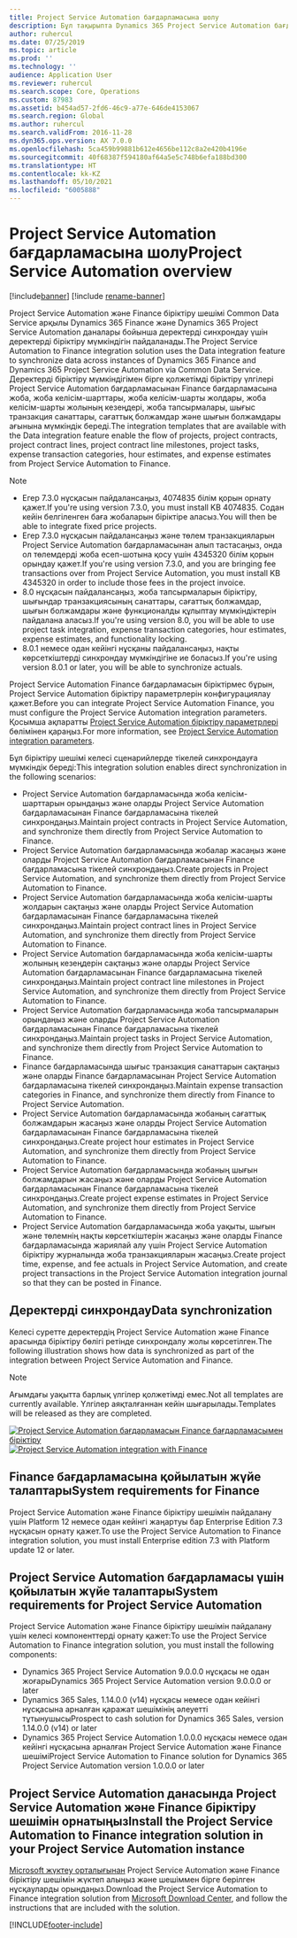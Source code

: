 ```yaml
---
title: Project Service Automation бағдарламасына шолу
description: Бұл тақырыпта Dynamics 365 Project Service Automation бағдарламасын Dynamics 365 Finance бағдарламасына біріктіру шешімі туралы ақпарат көрсетілген.
author: ruhercul
ms.date: 07/25/2019
ms.topic: article
ms.prod: ''
ms.technology: ''
audience: Application User
ms.reviewer: ruhercul
ms.search.scope: Core, Operations
ms.custom: 87983
ms.assetid: b454ad57-2fd6-46c9-a77e-646de4153067
ms.search.region: Global
ms.author: ruhercul
ms.search.validFrom: 2016-11-28
ms.dyn365.ops.version: AX 7.0.0
ms.openlocfilehash: 5ca459b99881b612e4656be112c8a2e420b4196e
ms.sourcegitcommit: 40f68387f594180af64a5e5c748b6efa188bd300
ms.translationtype: HT
ms.contentlocale: kk-KZ
ms.lasthandoff: 05/10/2021
ms.locfileid: "6005888"
---
```

# <a name="project-service-automation-overview"></a><span data-ttu-id="26348-103">Project Service Automation бағдарламасына шолу</span><span class="sxs-lookup"><span data-stu-id="26348-103">Project Service Automation overview</span></span>

[!include[banner](../includes/banner.md)]
[!include [rename-banner](~/includes/cc-data-platform-banner.md)]

<span data-ttu-id="26348-104">Project Service Automation және Finance біріктіру шешімі Common Data Service арқылы Dynamics 365 Finance және Dynamics 365 Project Service Automation даналары бойынша деректерді синхрондау үшін деректерді біріктіру мүмкіндігін пайдаланады.</span><span class="sxs-lookup"><span data-stu-id="26348-104">The Project Service Automation to Finance integration solution uses the Data integration feature to synchronize data across instances of Dynamics 365 Finance and Dynamics 365 Project Service Automation via Common Data Service.</span></span> <span data-ttu-id="26348-105">Деректерді біріктіру мүмкіндігімен бірге қолжетімді біріктіру үлгілері Project Service Automation бағдарламасынан Finance бағдарламасына жоба, жоба келісім-шарттары, жоба келісім-шарты жолдары, жоба келісім-шарты жолының кезеңдері, жоба тапсырмалары, шығыс транзакция санаттары, сағаттық болжамдар және шығын болжамдары ағынына мүмкіндік береді.</span><span class="sxs-lookup"><span data-stu-id="26348-105">The integration templates that are available with the Data integration feature enable the flow of projects, project contracts, project contract lines, project contract line milestones, project tasks, expense transaction categories, hour estimates, and expense estimates from Project Service Automation to Finance.</span></span>

> [!NOTE]
> - <span data-ttu-id="26348-106">Егер 7.3.0 нұсқасын пайдалансаңыз, 4074835 білім қорын орнату қажет.</span><span class="sxs-lookup"><span data-stu-id="26348-106">If you're using version 7.3.0, you must install KB 4074835.</span></span> <span data-ttu-id="26348-107">Содан кейін белгіленген баға жобаларын біріктіре аласыз.</span><span class="sxs-lookup"><span data-stu-id="26348-107">You will then be able to integrate fixed price projects.</span></span>
> - <span data-ttu-id="26348-108">Егер 7.3.0 нұсқасын пайдалансаңыз және төлем транзакцияларын Project Service Automation бағдарламасынан алып тастасаңыз, онда ол төлемдерді жоба есеп-шотына қосу үшін 4345320 білім қорын орындау қажет.</span><span class="sxs-lookup"><span data-stu-id="26348-108">If you're using version 7.3.0, and you are bringing fee transactions over from Project Service Automation, you must install KB 4345320 in order to include those fees in the project invoice.</span></span>
> - <span data-ttu-id="26348-109">8.0 нұсқасын пайдалансаңыз, жоба тапсырмаларын біріктіру, шығындар транзакциясының санаттары, сағаттық болжамдар, шығын болжамдары және функционалды құлыптау мүмкіндіктерін пайдалана аласыз.</span><span class="sxs-lookup"><span data-stu-id="26348-109">If you're using version 8.0, you will be able to use project task integration, expense transaction categories, hour estimates, expense estimates, and functionality locking.</span></span>
> - <span data-ttu-id="26348-110">8.0.1 немесе одан кейінгі нұсқаны пайдалансаңыз, нақты көрсеткіштерді синхрондау мүмкіндігіне ие боласыз.</span><span class="sxs-lookup"><span data-stu-id="26348-110">If you're using version 8.0.1 or later, you will be able to synchronize actuals.</span></span>

<span data-ttu-id="26348-111">Project Service Automation Finance бағдарламасын біріктірмес бұрын, Project Service Automation біріктіру параметрлерін конфигурациялау қажет.</span><span class="sxs-lookup"><span data-stu-id="26348-111">Before you can integrate Project Service Automation Finance, you must configure the Project Service Automation integration parameters.</span></span> <span data-ttu-id="26348-112">Қосымша ақпаратты [Project Service Automation біріктіру параметрлері](PSA-parameters.md) бөлімінен қараңыз.</span><span class="sxs-lookup"><span data-stu-id="26348-112">For more information, see [Project Service Automation integration parameters](PSA-parameters.md).</span></span>

<span data-ttu-id="26348-113">Бұл біріктіру шешімі келесі сценарийлерде тікелей синхрондауға мүмкіндік береді:</span><span class="sxs-lookup"><span data-stu-id="26348-113">This integration solution enables direct synchronization in the following scenarios:</span></span>

- <span data-ttu-id="26348-114">Project Service Automation бағдарламасында жоба келісім-шарттарын орындаңыз және оларды Project Service Automation бағдарламасынан Finance бағдарламасына тікелей синхрондаңыз.</span><span class="sxs-lookup"><span data-stu-id="26348-114">Maintain project contracts in Project Service Automation, and synchronize them directly from Project Service Automation to Finance.</span></span>
- <span data-ttu-id="26348-115">Project Service Automation бағдарламасында жобалар жасаңыз және оларды Project Service Automation бағдарламасынан Finance бағдарламасына тікелей синхрондаңыз.</span><span class="sxs-lookup"><span data-stu-id="26348-115">Create projects in Project Service Automation, and synchronize them directly from Project Service Automation to Finance.</span></span>
- <span data-ttu-id="26348-116">Project Service Automation бағдарламасында жоба келісім-шарты жолдарын сақтаңыз және оларды Project Service Automation бағдарламасынан Finance бағдарламасына тікелей синхрондаңыз.</span><span class="sxs-lookup"><span data-stu-id="26348-116">Maintain project contract lines in Project Service Automation, and synchronize them directly from Project Service Automation to Finance.</span></span>
- <span data-ttu-id="26348-117">Project Service Automation бағдарламасында жоба келісім-шарты жолының кезеңдерін сақтаңыз және оларды Project Service Automation бағдарламасынан Finance бағдарламасына тікелей синхрондаңыз.</span><span class="sxs-lookup"><span data-stu-id="26348-117">Maintain project contract line milestones in Project Service Automation, and synchronize them directly from Project Service Automation to Finance.</span></span>
- <span data-ttu-id="26348-118">Project Service Automation бағдарламасында жоба тапсырмаларын орындаңыз және оларды Project Service Automation бағдарламасынан Finance бағдарламасына тікелей синхрондаңыз.</span><span class="sxs-lookup"><span data-stu-id="26348-118">Maintain project tasks in Project Service Automation, and synchronize them directly from Project Service Automation to Finance.</span></span>
- <span data-ttu-id="26348-119">Finance бағдарламасында шығыс транзакция санаттарын сақтаңыз және оларды Finance бағдарламасынан Project Service Automation бағдарламасына тікелей синхрондаңыз.</span><span class="sxs-lookup"><span data-stu-id="26348-119">Maintain expense transaction categories in Finance, and synchronize them directly from Finance to Project Service Automation.</span></span>
- <span data-ttu-id="26348-120">Project Service Automation бағдарламасында жобаның сағаттық болжамдарын жасаңыз және оларды Project Service Automation бағдарламасынан Finance бағдарламасына тікелей синхрондаңыз.</span><span class="sxs-lookup"><span data-stu-id="26348-120">Create project hour estimates in Project Service Automation, and synchronize them directly from Project Service Automation to Finance.</span></span>
- <span data-ttu-id="26348-121">Project Service Automation бағдарламасында жобаның шығын болжамдарын жасаңыз және оларды Project Service Automation бағдарламасынан Finance бағдарламасына тікелей синхрондаңыз.</span><span class="sxs-lookup"><span data-stu-id="26348-121">Create project expense estimates in Project Service Automation, and synchronize them directly from Project Service Automation to Finance.</span></span>
- <span data-ttu-id="26348-122">Project Service Automation бағдарламасында жоба уақыты, шығын және төлемнің нақты көрсеткіштерін жасаңыз және оларды Finance бағдарламасында жариялай алу үшін Project Service Automation біріктіру журналында жоба транзакцияларын жасаңыз.</span><span class="sxs-lookup"><span data-stu-id="26348-122">Create project time, expense, and fee actuals in Project Service Automation, and create project transactions in the Project Service Automation integration journal so that they can be posted in Finance.</span></span>

## <a name="data-synchronization"></a><span data-ttu-id="26348-123">Деректерді синхрондау</span><span class="sxs-lookup"><span data-stu-id="26348-123">Data synchronization</span></span>

<span data-ttu-id="26348-124">Келесі суретте деректердің Project Service Automation және Finance арасында біріктіру бөлігі ретінде синхрондалу жолы көрсетілген.</span><span class="sxs-lookup"><span data-stu-id="26348-124">The following illustration shows how data is synchronized as part of the integration between Project Service Automation and Finance.</span></span>

> [!NOTE]
> <span data-ttu-id="26348-125">Ағымдағы уақытта барлық үлгілер қолжетімді емес.</span><span class="sxs-lookup"><span data-stu-id="26348-125">Not all templates are currently available.</span></span> <span data-ttu-id="26348-126">Үлгілер аяқталғаннан кейін шығарылады.</span><span class="sxs-lookup"><span data-stu-id="26348-126">Templates will be released as they are completed.</span></span>

<span data-ttu-id="26348-127">[![Project Service Automation бағдарламасын Finance бағдарламасымен біріктіру](./media/PSA-integration.png)](./media/PSA-integration.png)</span><span class="sxs-lookup"><span data-stu-id="26348-127">[![Project Service Automation integration with Finance](./media/PSA-integration.png)](./media/PSA-integration.png)</span></span>

## <a name="system-requirements-for-finance"></a><span data-ttu-id="26348-128">Finance бағдарламасына қойылатын жүйе талаптары</span><span class="sxs-lookup"><span data-stu-id="26348-128">System requirements for Finance</span></span>

<span data-ttu-id="26348-129">Project Service Automation және Finance біріктіру шешімін пайдалану үшін Platform 12 немесе одан кейінгі жаңартуы бар Enterprise Edition 7.3 нұсқасын орнату қажет.</span><span class="sxs-lookup"><span data-stu-id="26348-129">To use the Project Service Automation to Finance integration solution, you must install Enterprise edition 7.3 with Platform update 12 or later.</span></span>

## <a name="system-requirements-for-project-service-automation"></a><span data-ttu-id="26348-130">Project Service Automation бағдарламасы үшін қойылатын жүйе талаптары</span><span class="sxs-lookup"><span data-stu-id="26348-130">System requirements for Project Service Automation</span></span>

<span data-ttu-id="26348-131">Project Service Automation және Finance біріктіру шешімін пайдалану үшін келесі компоненттерді орнату қажет:</span><span class="sxs-lookup"><span data-stu-id="26348-131">To use the Project Service Automation to Finance integration solution, you must install the following components:</span></span>

- <span data-ttu-id="26348-132">Dynamics 365 Project Service Automation 9.0.0.0 нұсқасы не одан жоғары</span><span class="sxs-lookup"><span data-stu-id="26348-132">Dynamics 365 Project Service Automation version 9.0.0.0 or later</span></span>
- <span data-ttu-id="26348-133">Dynamics 365 Sales, 1.14.0.0 (v14) нұсқасы немесе одан кейінгі нұсқасына арналған қаражат шешімінің әлеуетті тұтынушысы</span><span class="sxs-lookup"><span data-stu-id="26348-133">Prospect to cash solution for Dynamics 365 Sales, version 1.14.0.0 (v14) or later</span></span>
- <span data-ttu-id="26348-134">Dynamics 365 Project Service Automation 1.0.0.0 нұсқасы немесе одан кейінгі нұсқасына арналған Project Service Automation және Finance шешімі</span><span class="sxs-lookup"><span data-stu-id="26348-134">Project Service Automation to Finance solution for Dynamics 365 Project Service Automation version 1.0.0.0 or later</span></span>

## <a name="install-the-project-service-automation-to-finance-integration-solution-in-your-project-service-automation-instance"></a><span data-ttu-id="26348-135">Project Service Automation данасында Project Service Automation және Finance біріктіру шешімін орнатыңыз</span><span class="sxs-lookup"><span data-stu-id="26348-135">Install the Project Service Automation to Finance integration solution in your Project Service Automation instance</span></span>

<span data-ttu-id="26348-136">[Microsoft жүктеу орталығынан](https://www.microsoft.com/download/details.aspx?id=57016) Project Service Automation және Finance біріктіру шешімін жүктеп алыңыз және шешіммен бірге берілген нұсқауларды орындаңыз.</span><span class="sxs-lookup"><span data-stu-id="26348-136">Download the Project Service Automation to Finance integration solution from [Microsoft Download Center](https://www.microsoft.com/download/details.aspx?id=57016), and follow the instructions that are included with the solution.</span></span>


[!INCLUDE[footer-include](../includes/footer-banner.md)]